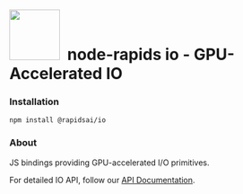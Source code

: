 # <div align="left"><img src="https://rapids.ai/assets/images/rapids_logo.png" width="90px"/>&nbsp; node-rapids io - GPU-Accelerated IO</div>

### Installation

`npm install @rapidsai/io`

### About

JS bindings providing GPU-accelerated I/O primitives.

For detailed IO API, follow our [API Documentation](https://rapidsai.github.io/node/modules/io_src.html).
